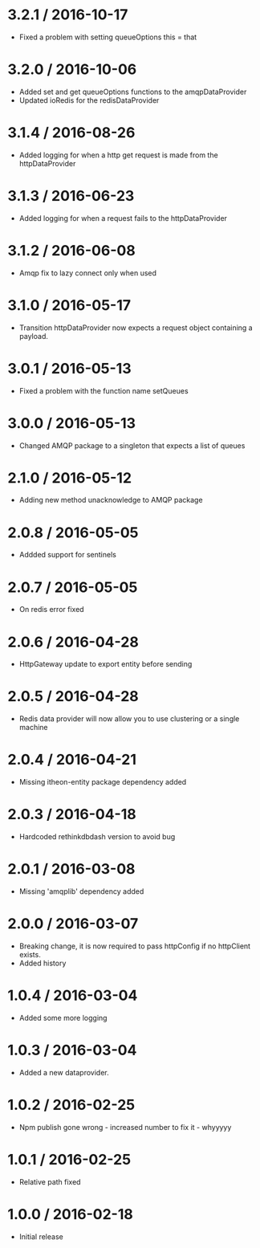 3.2.1 / 2016-10-17
===================
* Fixed a problem with setting queueOptions this = that

3.2.0 / 2016-10-06
===================
* Added set and get queueOptions functions to the amqpDataProvider
* Updated ioRedis for the redisDataProvider

3.1.4 / 2016-08-26
===================
* Added logging for when a http get request is made from the httpDataProvider

3.1.3 / 2016-06-23
===================
* Added logging for when a request fails to the httpDataProvider

3.1.2 / 2016-06-08
===================
* Amqp fix to lazy connect only when used

3.1.0 / 2016-05-17
===================
* Transition httpDataProvider now expects a request object containing a payload.

3.0.1 / 2016-05-13
===================
* Fixed a problem with the function name setQueues

3.0.0 / 2016-05-13
===================
* Changed AMQP package to a singleton that expects a list of queues

2.1.0 / 2016-05-12
===================
* Adding new method unacknowledge to AMQP package

2.0.8 / 2016-05-05
===================
* Addded support for sentinels

2.0.7 / 2016-05-05
===================
* On redis error fixed

2.0.6 / 2016-04-28
===================
* HttpGateway update to export entity before sending

2.0.5 / 2016-04-28
===================
* Redis data provider will now allow you to use clustering or a single machine

2.0.4 / 2016-04-21
===================
* Missing itheon-entity package dependency added

2.0.3 / 2016-04-18
===================
* Hardcoded rethinkdbdash version to avoid bug

2.0.1 / 2016-03-08
===================
* Missing 'amqplib' dependency added

2.0.0 / 2016-03-07
===================
* Breaking change, it is now required to pass httpConfig if no httpClient exists.
* Added history

1.0.4 / 2016-03-04
===================
* Added some more logging

1.0.3 / 2016-03-04
===================
* Added a new dataprovider.

1.0.2 / 2016-02-25
===================
* Npm publish gone wrong - increased number to fix it - whyyyyy

1.0.1 / 2016-02-25
===================
* Relative path fixed

1.0.0 / 2016-02-18
===================
* Initial release
